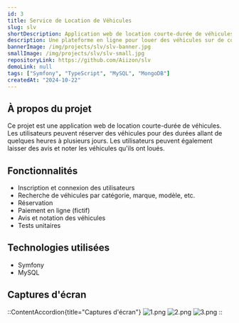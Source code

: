 ```yaml
---
id: 3
title: Service de Location de Véhicules
slug: slv
shortDescription: Application web de location courte-durée de véhicules.
description: Une plateforme en ligne pour louer des véhicules sur de courtes durées.
bannerImage: /img/projects/slv/slv-banner.jpg
smallImage: /img/projects/slv/slv-small.jpg
repositoryLink: https://github.com/Aiizon/slv
demoLink: null
tags: ["Symfony", "TypeScript", "MySQL", "MongoDB"]
createdAt: "2024-10-22"
---
```


## À propos du projet

Ce projet est une application web de location courte-durée de véhicules. Les utilisateurs peuvent réserver des véhicules pour des durées allant de quelques heures à plusieurs jours. Les utilisateurs peuvent également laisser des avis et noter les véhicules qu'ils ont loués.

## Fonctionnalités

- Inscription et connexion des utilisateurs
- Recherche de véhicules par catégorie, marque, modèle, etc.
- Réservation
- Paiement en ligne (fictif)
- Avis et notation des véhicules
- Tests unitaires

## Technologies utilisées

- Symfony
- MySQL

## Captures d'écran

::ContentAccordion{title="Captures d'écran"}
![1.png](/img/projects/slv/1.png)
![2.png](/img/projects/slv/2.png)
![3.png](/img/projects/slv/3.png)
::